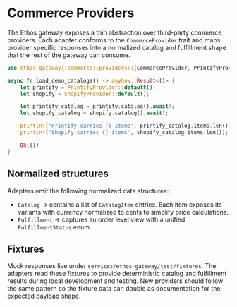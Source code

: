 # Commerce Providers

The Ethos gateway exposes a thin abstraction over third-party commerce providers. Each adapter conforms to the `CommerceProvider` trait and maps provider specific responses into a normalized catalog and fulfillment shape that the rest of the gateway can consume.

```rust
use ethos_gateway::commerce::providers::{CommerceProvider, PrintifyProvider, ShopifyProvider};

async fn load_demo_catalogs() -> anyhow::Result<()> {
    let printify = PrintifyProvider::default();
    let shopify = ShopifyProvider::default();

    let printify_catalog = printify.catalog().await?;
    let shopify_catalog = shopify.catalog().await?;

    println!("Printify carries {} items", printify_catalog.items.len());
    println!("Shopify carries {} items", shopify_catalog.items.len());

    Ok(())
}
```

## Normalized structures

Adapters emit the following normalized data structures:

- `Catalog` → contains a list of `CatalogItem` entries. Each item exposes its variants with currency normalized to cents to simplify price calculations.
- `Fulfillment` → captures an order level view with a unified `FulfillmentStatus` enum.

## Fixtures

Mock responses live under `services/ethos-gateway/test/fixtures`. The adapters read these fixtures to provide deterministic catalog and fulfillment results during local development and testing. New providers should follow the same pattern so the fixture data can double as documentation for the expected payload shape.
